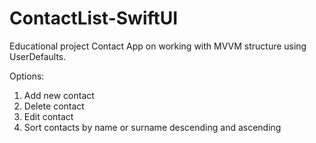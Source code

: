 # ContactList-SwiftUI
Educational project Contact App on working with MVVM structure using UserDefaults.

Options:
1. Add new contact
2. Delete contact
3. Edit contact
4. Sort contacts by name or surname descending and ascending
